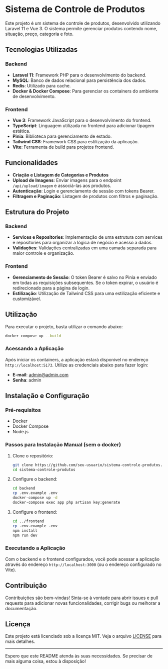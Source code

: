 # Sistema de Controle de Produtos

Este projeto é um sistema de controle de produtos, desenvolvido utilizando Laravel 11 e Vue 3. O sistema permite gerenciar produtos contendo nome, situação, preço, categoria e foto.

## Tecnologias Utilizadas

### Backend
- **Laravel 11**: Framework PHP para o desenvolvimento do backend.
- **MySQL**: Banco de dados relacional para persistência dos dados.
- **Redis**: Utilizado para cache.
- **Docker & Docker Compose**: Para gerenciar os containers do ambiente de desenvolvimento.

### Frontend
- **Vue 3**: Framework JavaScript para o desenvolvimento do frontend.
- **TypeScript**: Linguagem utilizada no frontend para adicionar tipagem estática.
- **Pinia**: Biblioteca para gerenciamento de estado.
- **Tailwind CSS**: Framework CSS para estilização da aplicação.
- **Vite**: Ferramenta de build para projetos frontend.

## Funcionalidades

- **Criação e Listagem de Categorias e Produtos**
- **Upload de Imagens**: Enviar imagens para o endpoint `/api/upload/imagem` e associá-las aos produtos.
- **Autenticação**: Login e gerenciamento de sessão com tokens Bearer.
- **Filtragem e Paginação**: Listagem de produtos com filtros e paginação.

## Estrutura do Projeto

### Backend
- **Services e Repositories**: Implementação de uma estrutura com services e repositories para organizar a lógica de negócio e acesso a dados.
- **Validações**: Validações centralizadas em uma camada separada para maior controle e organização.

### Frontend
- **Gerenciamento de Sessão**: O token Bearer é salvo no Pinia e enviado em todas as requisições subsequentes. Se o token expirar, o usuário é redirecionado para a página de login.
- **Estilização**: Utilização de Tailwind CSS para uma estilização eficiente e customizável.

## Utilização

Para executar o projeto, basta utilizar o comando abaixo:

```sh
docker compose up --build
```

### Acessando a Aplicação

Após iniciar os containers, a aplicação estará disponível no endereço `http://localhost:5173`. Utilize as credenciais abaixo para fazer login:

- **E-mail**: admin@admin.com
- **Senha**: admin

## Instalação e Configuração

### Pré-requisitos
- Docker
- Docker Compose
- Node.js

### Passos para Instalação Manual (sem o docker)

1. Clone o repositório:
   ```sh
   git clone https://github.com/seu-usuario/sistema-controle-produtos.git
   cd sistema-controle-produtos
   ```

2. Configure o backend:
   ```sh
   cd backend
   cp .env.example .env
   docker-compose up -d
   docker-compose exec app php artisan key:generate
   ```

3. Configure o frontend:
   ```sh
   cd ../frontend
   cp .env.example .env
   npm install
   npm run dev
   ```

### Executando a Aplicação

Com o backend e o frontend configurados, você pode acessar a aplicação através do endereço `http://localhost:3000` (ou o endereço configurado no Vite).

## Contribuição

Contribuições são bem-vindas! Sinta-se à vontade para abrir issues e pull requests para adicionar novas funcionalidades, corrigir bugs ou melhorar a documentação.

## Licença

Este projeto está licenciado sob a licença MIT. Veja o arquivo [LICENSE](LICENSE) para mais detalhes.

---

Espero que este README atenda às suas necessidades. Se precisar de mais alguma coisa, estou à disposição!
